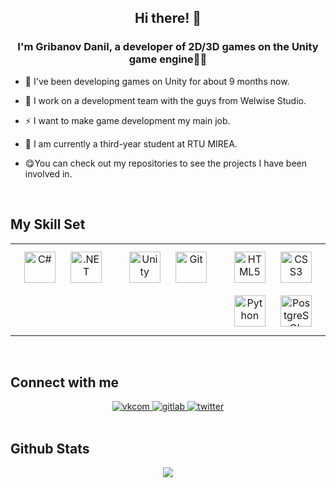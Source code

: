 ## **<div align="center">Hi there! 👋</div>**  
  

### <div align="center">I'm Gribanov Danil, a developer of 2D/3D games on the Unity game engine👨‍💻 </div>  
  

- 🔭 I've been developing games on Unity for about 9 months now.  
  

- 🌱 I work on a development team with the guys from Welwise Studio.  
  

- ⚡ I want to make game development my main job.  
  

- 🦾  I am currently a third-year student at RTU MIREA.  
  

- 😋You can check out my repositories to see the projects I have been involved in.  
  

<br/>  


## My Skill Set  
<table><tr><td valign="top" width="33%">

<div align="center">  
<a href="https://docs.microsoft.com/en-us/dotnet/csharp/" target="_blank"><img style="margin: 10px" src="https://profilinator.rishav.dev/skills-assets/csharp-original.svg" alt="C#" height="50" /></a>  
<a href="https://dotnet.microsoft.com/download/dotnet-framework" target="_blank"><img style="margin: 10px" src="https://profilinator.rishav.dev/skills-assets/dot-net-original-wordmark.svg" alt=".NET" height="50" /></a>  
</div>

</td><td valign="top" width="33%">

<div align="center">  
<a href="https://unity.com/" target="_blank"><img style="margin: 10px" src="https://profilinator.rishav.dev/skills-assets/unity.png" alt="Unity" height="50" /></a>  
<a href="https://github.com/" target="_blank"><img style="margin: 10px" src="https://profilinator.rishav.dev/skills-assets/git-scm-icon.svg" alt="Git" height="50" /></a>  
</div>

</td><td valign="top" width="33%">

<div align="center">  
<a href="https://en.wikipedia.org/wiki/HTML5" target="_blank"><img style="margin: 10px" src="https://profilinator.rishav.dev/skills-assets/html5-original-wordmark.svg" alt="HTML5" height="50" /></a>  
<a href="https://www.w3schools.com/css/" target="_blank"><img style="margin: 10px" src="https://profilinator.rishav.dev/skills-assets/css3-original-wordmark.svg" alt="CSS3" height="50" /></a>  
<a href="https://www.python.org/" target="_blank"><img style="margin: 10px" src="https://profilinator.rishav.dev/skills-assets/python-original.svg" alt="Python" height="50" /></a>  
<a href="https://www.postgresql.org/" target="_blank"><img style="margin: 10px" src="https://profilinator.rishav.dev/skills-assets/postgresql-original-wordmark.svg" alt="PostgreSQL" height="50" /></a>  
</div>

</td></tr></table>  

<br/>  


## Connect with me  
<div align="center">
<a href="https://vk.com/slooner_1" target="_blank">
<img src=https://static.tildacdn.com/tild6533-3231-4738-b665-326536363531/22842053.png style=for-the-badge&logo=github&logoColor=white alt=vkcom style="margin-bottom: 5px;" />
</a>
<a href="https://t.me/Gribnoi17" target="_blank">
<img src=https://cryptodog.jp/wp-content/uploads/2019/10/798b36e7d4a5035553b1be4ebbc88d2e-1024x536.png style=for-the-badge&logo=gitlab&logoColor=white alt=gitlab style="margin-bottom: 5px;" />
</a>
<a href="http://welwisestudio.tilda.ws/" target="_blank">
<img src=https://sun9-76.userapi.com/impg/fOXT6KfO6K_6KMHnaO9HirUn9PEVFKlLZTXgDg/O-M94BY_wos.jpg?size=400x400&quality=95&sign=5d4e50bd4f41426c43ba1164092e6373&type=album) style=for-the-badge&logo=twitter&logoColor=white alt=twitter style="margin-bottom: 5px;" />
</a>  
</div>  
  

<br/>  


## Github Stats  
<div align="center"><img src="https://github-readme-stats.vercel.app/api?username=Gribnoi17&show_icons=true&count_private=true&hide_border=true" align="center" /></div>  

<br/>  

